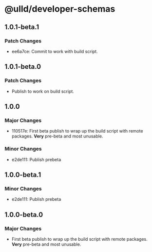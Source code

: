 # @ulld/developer-schemas

## 1.0.1-beta.1

### Patch Changes

- ee6a7ce: Commit to work with build script.

## 1.0.1-beta.0

### Patch Changes

- Publish to work on build script.

## 1.0.0

### Major Changes

- 110517e: First beta publish to wrap up the build script with remote packages. **Very** pre-beta and most unusable.

### Minor Changes

- e2de111: Publish prebeta

## 1.0.0-beta.1

### Minor Changes

- e2de111: Publish prebeta

## 1.0.0-beta.0

### Major Changes

- First beta publish to wrap up the build script with remote packages. **Very** pre-beta and most unusable.
